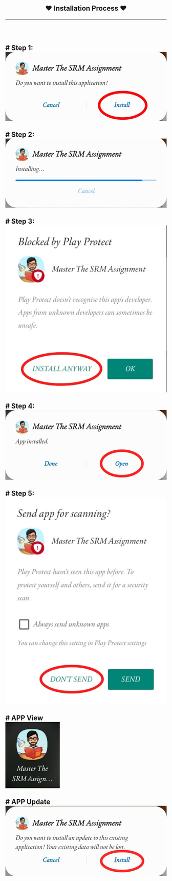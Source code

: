 <h2 align="center">
&#9829; Installation Process &#9829; <hr> <br><h2>
# Step 1:<br>
<img src ="https://github.com/coder-ashish/website-to-App/blob/main/release/1.jpeg" > <br><br>
# Step 2: <br>
<img src ="https://github.com/coder-ashish/website-to-App/blob/main/release/2.jpg" > <br><br>
# Step 3: <br>
<img src ="https://github.com/coder-ashish/website-to-App/blob/main/release/3.jpeg" > <br><br>
# Step 4: <br>
<img src ="https://github.com/coder-ashish/website-to-App/blob/main/release/4.jpeg" > <br><br>
# Step 5: <br>
<img src ="https://github.com/coder-ashish/website-to-App/blob/main/release/5.jpeg" > <br><br>
# APP View <br>
<img src ="https://github.com/coder-ashish/website-to-App/blob/main/release/6.jpg" > <br><br>
 # APP Update <br>
<img src ="https://github.com/coder-ashish/website-to-App/blob/main/release/updates.jpg" > <br><br>

